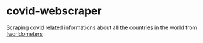 # covid-webscraper
Scraping covid related informations about all the countries in the world from
[!worldometers](https://www.worldometers.info/coronavirus/)
